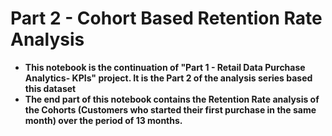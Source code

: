 # Part 2 - Cohort Based Retention Rate Analysis

* **This notebook is the continuation of "Part 1 - Retail Data Purchase Analytics- KPIs" project. It is the Part 2 of the analysis series based this dataset**
* **The end part of this notebook contains the Retention Rate analysis of the Cohorts (Customers who started their first purchase in the same month) over the period of 13 months.**

